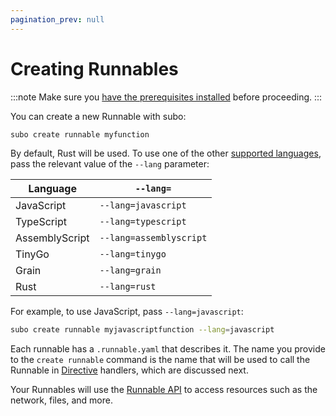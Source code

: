 ```yaml
---
pagination_prev: null
---
```


# Creating Runnables

:::note
Make sure you [have the prerequisites installed](../get-started#prerequisites) before proceeding.
:::

You can create a new Runnable with subo:

```bash
subo create runnable myfunction
```

By default, Rust will be used. To use one of the other [supported languages](../runnable-api/language-support.md), pass the relevant value of the `--lang` parameter:

| Language       | `--lang=`               |
| --------       | ----------------------- |
| JavaScript     | `--lang=javascript`     |
| TypeScript     | `--lang=typescript`     |
| AssemblyScript | `--lang=assemblyscript` |
| TinyGo         | `--lang=tinygo`         |
| Grain          |`--lang=grain`           |
| Rust           |`--lang=rust`            |

 For example, to use JavaScript, pass `--lang=javascript`:

```bash
subo create runnable myjavascriptfunction --lang=javascript
```

Each runnable has a `.runnable.yaml` that describes it.
The name you provide to the `create runnable` command is the
name that will be used to call the Runnable in [Directive](../concepts/the-directive)
handlers, which are discussed next.

Your Runnables will use the [Runnable API](../runnable-api/introduction.md) to access
resources such as the network, files, and more.